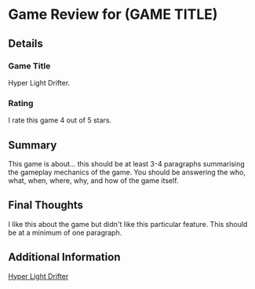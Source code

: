 # Game Review for (GAME TITLE)

## Details

### Game Title
Hyper Light Drifter.

### Rating
I rate this game 4 out of 5 stars.
## Summary
This game is about... this should be at least 3-4 paragraphs summarising the gameplay mechanics of the game. You should be answering the who, what, when, where, why, and how of the game itself.

## Final Thoughts
I like this about the game but didn't like this particular feature. This should be at a minimum of one paragraph.

## Additional Information
[Hyper Light Drifter](https://store.steampowered.com/app/257850/Hyper_Light_Drifter/)
